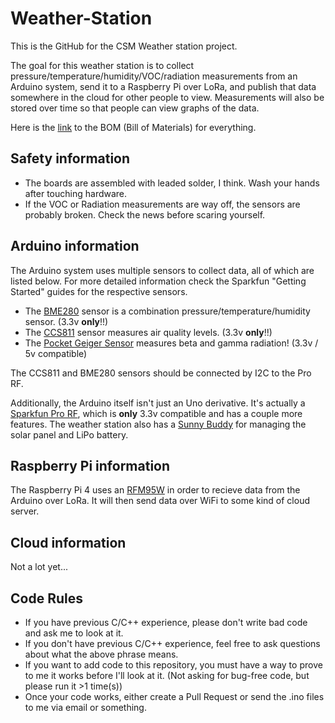 # Weather-Station
This is the GitHub for the CSM Weather station project.

The goal for this weather station is to collect pressure/temperature/humidity/VOC/radiation measurements from an Arduino system, send it to a Raspberry Pi over LoRa, and publish that data somewhere in the cloud for other people to view.  Measurements will also be stored over time so that people can view graphs of the data.

Here is the [link](https://docs.google.com/spreadsheets/d/1q3k0UVijBZFMGUKlG-Q5725P6HpbFjzFsUlXNikVg40/edit?usp=sharing) to the BOM (Bill of Materials) for everything.

## Safety information
- The boards are assembled with leaded solder, I think.  Wash your hands after touching hardware.
- If the VOC or Radiation measurements are way off, the sensors are probably broken.  Check the news before scaring yourself.

## Arduino information
The Arduino system uses multiple sensors to collect data, all of which are listed below.  For more detailed information check the Sparkfun "Getting Started" guides for the respective sensors.
- The [BME280](https://www.sparkfun.com/products/13676) sensor is a combination pressure/temperature/humidity sensor. (3.3v **only**!!)
- The [CCS811](https://www.sparkfun.com/products/14193) sensor measures air quality levels. (3.3v **only**!!)
- The [Pocket Geiger Sensor](https://www.sparkfun.com/products/14209) measures beta and gamma radiation! (3.3v /  5v compatible)

The CCS811 and BME280 sensors should be connected by I2C to the Pro RF.

Additionally, the Arduino itself isn't just an Uno derivative.  It's actually a [Sparkfun Pro RF](https://www.sparkfun.com/products/14916), which is **only** 3.3v compatible and has a couple more features.
The weather station also has a [Sunny Buddy](https://www.sparkfun.com/products/12885) for managing the solar panel and LiPo battery.

## Raspberry Pi information
The Raspberry Pi 4 uses an [RFM95W](https://www.adafruit.com/product/3072) in order to recieve data from the Arduino over LoRa.  It will then send data over WiFi to some kind of cloud server.

## Cloud information
Not a lot yet...

## Code Rules
- If you have previous C/C++ experience, please don't write bad code and ask me to look at it.
- If you don't have previous C/C++ experience, feel free to ask questions about what the above phrase means.
- If you want to add code to this repository, you must have a way to prove to me it works before I'll look at it.  (Not asking for bug-free code, but please run it >1 time(s))
- Once your code works, either create a Pull Request or send the .ino files to me via email or something.
